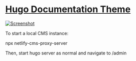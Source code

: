 # [Hugo Documentation Theme](https://github.com/wowchemy/hugo-documentation-theme)

[![Screenshot](./preview.png)](https://wowchemy.com/hugo-themes/)

To start a local CMS instance:

   npx netlify-cms-proxy-server

Then, start hugo server as normal and navigate to /admin


